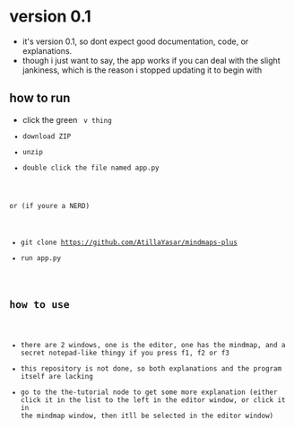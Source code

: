 # version 0.1
- it's version 0.1, so dont expect good documentation, code, or explanations.
- though i just want to say, the app works if you can deal with the slight jankiness, which is the reason i stopped updating it to begin with

## how to run
- click the green   <code> v   thing
- download ZIP
- unzip
- double click the file named app.py

or (if youre a NERD)
- git clone https://github.com/AtillaYasar/mindmaps-plus
- run app.py

## how to use
- there are 2 windows, one is the editor, one has the mindmap, and a secret notepad-like thingy if you press f1, f2 or f3
- this repository is not done, so both explanations and the program itself are lacking
- go to the the-tutorial node to get some more explanation (either click it in the list to the left in the editor window, or click it in the mindmap window, then itll be selected in the editor window)
